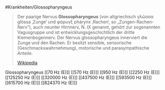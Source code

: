 #Krankheiten/Glossopharyngeus
> Der paarige Nervus **Glossopharyngeus** (von altgriechisch γλῶσσα glōssa ‚Zunge‘ und φάρυγξ phárynx ‚Rachen‘, so „Zungen-Rachen-Nerv“), auch neunter Hirnnerv, N. IX genannt, gehört zur sogenannten Vagusgruppe und ist entwicklungsgeschichtlich der dritte Kiemenbogennerv. Der Nervus glossopharyngeus innerviert die Zunge und den Rachen. Er besitzt sensible, sensorische (Geschmackswahrnehmung), motorische und parasympathische Anteile.
>
> [Wikipedia](https://de.wikipedia.org/wiki/Nervus%20glossopharyngeus)

Glossopharyngeus
[[70 Hz (E)]]
[[570 Hz (E)]]
[[950 Hz (E)]]
[[2250 Hz (E)]]
[[125250 Hz (E)]]
[[320000 Hz (E)]]
[[437500 Hz (E)]]
[[593500 Hz (E)]]
[[615700 Hz (E)]]
[[824370 Hz (E)]]
